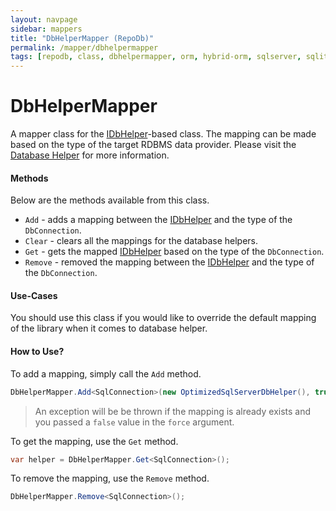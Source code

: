 ```yaml
---
layout: navpage
sidebar: mappers
title: "DbHelperMapper (RepoDb)"
permalink: /mapper/dbhelpermapper
tags: [repodb, class, dbhelpermapper, orm, hybrid-orm, sqlserver, sqlite, mysql, postgresql]
---
```


# DbHelperMapper

A mapper class for the [IDbHelper](/interface/idbhelper)-based class. The mapping can be made based on the type of the target RDBMS data provider. Please visit the [Database Helper](/extensibility/databasehelper) for more information.

#### Methods

Below are the methods available from this class.

- `Add` - adds a mapping between the [IDbHelper](/interface/idbhelper) and the type of the `DbConnection`.
- `Clear` - clears all the mappings for the database helpers.
- `Get` - gets the mapped [IDbHelper](/interface/idbhelper) based on the type of the `DbConnection`.
- `Remove` - removed the mapping between the [IDbHelper](/interface/idbhelper) and the type of the `DbConnection`.

#### Use-Cases

You should use this class if you would like to override the default mapping of the library when it comes to database helper.

#### How to Use?

To add a mapping, simply call the `Add` method.

```csharp
DbHelperMapper.Add<SqlConnection>(new OptimizedSqlServerDbHelper(), true);
```

> An exception will be be thrown if the mapping is already exists and you passed a `false` value in the `force` argument.

To get the mapping, use the `Get` method.

```csharp
var helper = DbHelperMapper.Get<SqlConnection>();
```

To remove the mapping, use the `Remove` method.

```csharp
DbHelperMapper.Remove<SqlConnection>();
```


